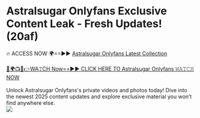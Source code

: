 # Astralsugar Onlyfans Exclusive Content Leak - Fresh Updates! (20af)

🔥 ACCESS NOW 🌍==►► <a href="https://tinyurl.com/kvy9nzfs" rel="nofollow">Astralsugar Onlyfans Latest Collection</a>
<br><br>
[🔴🌍📺📱👉WA𝚃CH Now==►► CLICK HERE TO Astralsugar Onlyfans 𝚆𝙰𝚃𝙲𝙷 NOW](https://tinyurl.com/kvy9nzfs)
<br><br>
Unlock Astralsugar Onlyfans's private videos and photos today! Dive into the newest 2025 content updates and explore exclusive material you won’t find anywhere else.
<br>
<a href="https://tinyurl.com/kvy9nzfs" rel="nofollow" data-target="animated-image.originalLink"><img src="https://camo.githubusercontent.com/8a4f000d20f83aca3bf7ec5f350d767afa0574a8a352519fd8cfa583a6f93a33/68747470733a2f2f692e696d6775722e636f6d2f644a486b345a712e676966" data-canonical-src="https://i.imgur.com/dJHk4Zq.gif" style="max-width: 100%; display: inline-block;" data-target="animated-image.originalImage"></a>
<br>
